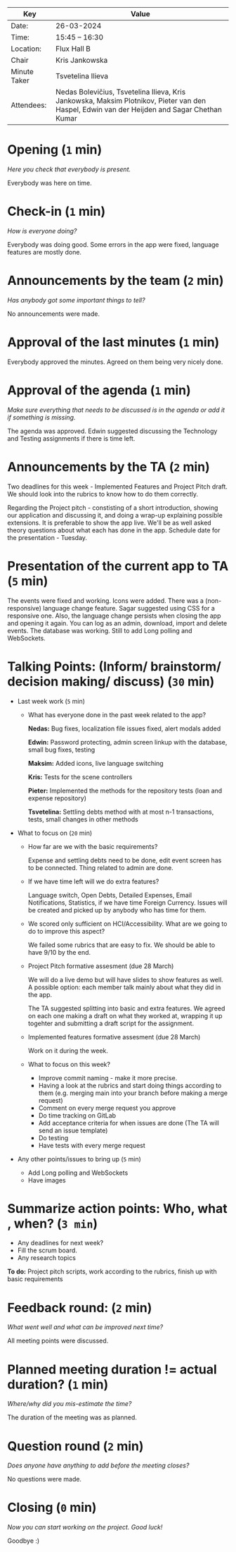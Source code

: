 | Key          | Value                                                                                                                                        |
| ------------ | -------------------------------------------------------------------------------------------------------------------------------------------- |
| Date:        | 26-03-2024                                                                                                                                   |
| Time:        | 15:45 – 16:30                                                                                                                                |
| Location:    | Flux Hall B                                                                                                                                  |
| Chair        | Kris Jankowska                                                                                                                             |
| Minute Taker | Tsvetelina Ilieva                                                                                                                               |
| Attendees:   | Nedas Bolevičius, Tsvetelina  Ilieva, Kris Jankowska, Maksim Plotnikov, Pieter van den Haspel, Edwin van der Heijden and Sagar Chethan Kumar |

# Opening (`1` min)
*Here you check that everybody is present.*

Everybody was here on time.

# Check-in (`1` min)
*How is everyone doing?*

Everybody was doing good. Some errors in the app were fixed, language features are mostly done.

# Announcements by the team (`2` min)
*Has anybody got some important things to tell?*

No announcements were made.

# Approval of the last minutes (`1` min)
Everybody approved the minutes. Agreed on them being very nicely done.

# Approval of the agenda (`1` min)
*Make sure everything that needs to be discussed is in the agenda or add it if something is missing.*

The agenda was approved. Edwin suggested discussing the Technology and Testing assignments if there is time left.

# Announcements by the TA (`2` min)
Two deadlines for this week - Implemented Features and Project Pitch draft. We should look into the rubrics to know how to do them correctly.

Regarding the Project pitch - constisting of a short introduction, showing our application and discussing it, and doing a wrap-up explaining possible extensions. It is preferable to show the app live. We'll be as well asked theory questions about what each has done in the app. Schedule date for the presentation - Tuesday.


# Presentation of the current app to TA (`5` min)

The events were fixed and working. Icons were added. There was a (non-responsive) language change feature. Sagar suggested using CSS for a responsive one. Also, the language change persists when closing the app and opening it again. You can log as an admin, download, import and delete events. The database was working. Still to add Long polling and WebSockets.

# Talking Points: (Inform/ brainstorm/ decision making/ discuss) (`30` min)

 - Last week work (`5` min)
     - What has everyone done in the past week related to the app?
	 
	 	**Nedas:** Bug fixes, localization file issues fixed, alert modals added

	 	**Edwin:** Password protecting, admin screen linkup with the database, small bug fixes, testing
	 
	 	**Maksim:** Added icons, live language switching
	 
	 	**Kris:** Tests for the scene controllers

	 	**Pieter:** Implemented the methods for the repository tests (loan and expense repository)

	 	**Tsvetelina:** Settling debts method with at most n-1 transactions, tests, small changes in other methods

 - What to focus on (`20` min)
	 - How far are we with the basic requirements?
	 
	 	Expense and settling debts need to be done, edit event screen has to be connected. Thing related to admin are done.
	 
	 - If we have time left will we do extra features?
	 	
		Language switch, Open Debts, Detailed Expenses, Email Notifications, Statistics, if we have time Foreign Currency.
	 Issues will be created and picked up by anybody whо has time for them.
	 
	 - We scored only sufficient on HCI/Accessibility. What are we going to do to improve this aspect?
	 	
		We failed some rubrics that are easy to fix. We should be able to have 9/10 by the end.
	 
	 - Project Pitch formative assesment (due 28 March)
	 
	 	We will do a live demo but will have slides to show features as well. A possible option: each member talk mainly about what they did in the app.
	 	
		The TA suggested splitting into basic and extra features. We agreed on each one making a draft on what they worked at, wrapping it up togehter and submitting a draft script for the assignment.
	 
	 - Implemented features formative assesment (due 28 March)
	 	
		Work on it during the week.

	 
	 - What to focus on this week?
	 	- Improve commit naming - make it more precise.
	 	- Having a look at the rubrics and start doing things according to them (e.g. merging main into your branch before making a merge request)
	 	- Comment on every merge request you approve
	 	- Do time tracking on GitLab
	 	- Add acceptance criteria for when issues are done (The TA will send an issue template)
	 	- Do testing
	 	- Have tests with every merge request
	 
	 
 - Any other points/issues to bring up (`5` min)
    - Add Long polling and WebSockets
	- Have images

# Summarize action points: Who, what , when? (`3 min`)
 - Any deadlines for next week?
 - Fill the scrum board.
 - Any research topics
 
 **To do:** Project pitch scripts, work according to the rubrics, finish up with basic requirements

# Feedback round: (`2` min)
*What went well and what can be improved next time?*

All meeting points were discussed.

# Planned meeting duration != actual duration? (`1` min)
*Where/why did you mis-estimate the time?*

The duration of the meeting was as planned.

# Question round (`2` min)
*Does anyone have anything to add before the meeting closes?*

No questions were made.

# Closing (`0` min)
*Now you can start working on the project. Good luck!*

Goodbye :)
